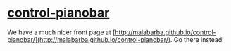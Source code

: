 [control-pianobar](http://malabarba.github.io/control-pianobar/)
================

We have a much nicer front page at
[http://malabarba.github.io/control-pianobar/](http://malabarba.github.io/control-pianobar/).
Go there instead!
